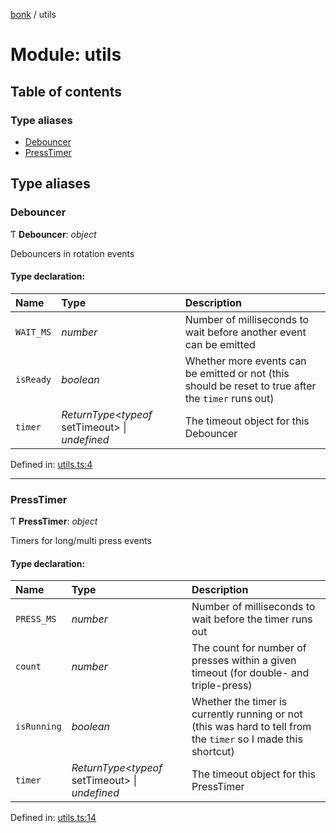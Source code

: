 [bonk](../README.md) / utils

# Module: utils

## Table of contents

### Type aliases

- [Debouncer](utils.md#debouncer)
- [PressTimer](utils.md#presstimer)

## Type aliases

### Debouncer

Ƭ **Debouncer**: *object*

Debouncers in rotation events

#### Type declaration:

Name | Type | Description |
:------ | :------ | :------ |
`WAIT_MS` | *number* | Number of milliseconds to wait before another event can be emitted   |
`isReady` | *boolean* | Whether more events can be emitted or not (this should be reset to true after the `timer` runs out)   |
`timer` | *ReturnType*<*typeof* setTimeout\> \| *undefined* | The timeout object for this Debouncer   |

Defined in: [utils.ts:4](https://github.com/expandrew/media-cube/blob/1125a73/bonk/src/devices/utils.ts#L4)

___

### PressTimer

Ƭ **PressTimer**: *object*

Timers for long/multi press events

#### Type declaration:

Name | Type | Description |
:------ | :------ | :------ |
`PRESS_MS` | *number* | Number of milliseconds to wait before the timer runs out   |
`count` | *number* | The count for number of presses within a given timeout (for double- and triple-press)   |
`isRunning` | *boolean* | Whether the timer is currently running or not (this was hard to tell from the `timer` so I made this shortcut)   |
`timer` | *ReturnType*<*typeof* setTimeout\> \| *undefined* | The timeout object for this PressTimer   |

Defined in: [utils.ts:14](https://github.com/expandrew/media-cube/blob/1125a73/bonk/src/devices/utils.ts#L14)
